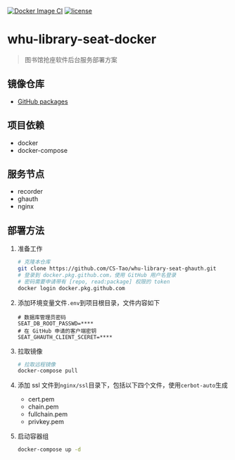 [![Docker Image CI](https://github.com/CS-Tao/whu-library-seat-docker/workflows/Docker%20Image%20CI/badge.svg)](https://github.com/CS-Tao/whu-library-seat-docker/actions)
[![license](https://img.shields.io/badge/license-MIT-orange.svg)](https://opensource.org/licenses/MIT)
# whu-library-seat-docker

> 图书馆抢座软件后台服务部署方案

## 镜像仓库

- [GitHub packages](https://github.com/CS-Tao/whu-library-seat-docker/packages)

## 项目依赖

- docker
- docker-compose

## 服务节点

- recorder
- ghauth
- nginx

## 部署方法

1. 准备工作

    ```bash
    # 克隆本仓库
    git clone https://github.com/CS-Tao/whu-library-seat-ghauth.git
    # 登录到 docker.pkg.github.com，使用 GitHub 用户名登录
    # 密码需要申请带有 [repo, read:package] 权限的 token
    docker login docker.pkg.github.com
    ```

1. 添加环境变量文件`.env`到项目根目录，文件内容如下

    ```
    # 数据库管理员密码
    SEAT_DB_ROOT_PASSWD=****
    # 在 GitHub 申请的客户端密钥
    SEAT_GHAUTH_CLIENT_SCERET=****
    ```

1. 拉取镜像

    ```bash
    # 拉取远程镜像
    docker-compose pull
    ```

1. 添加 ssl 文件到`nginx/ssl`目录下，包括以下四个文件，使用`cerbot-auto`生成
    - cert.pem
    - chain.pem
    - fullchain.pem
    - privkey.pem

1. 启动容器组

    ```bash
    docker-compose up -d
    ```
